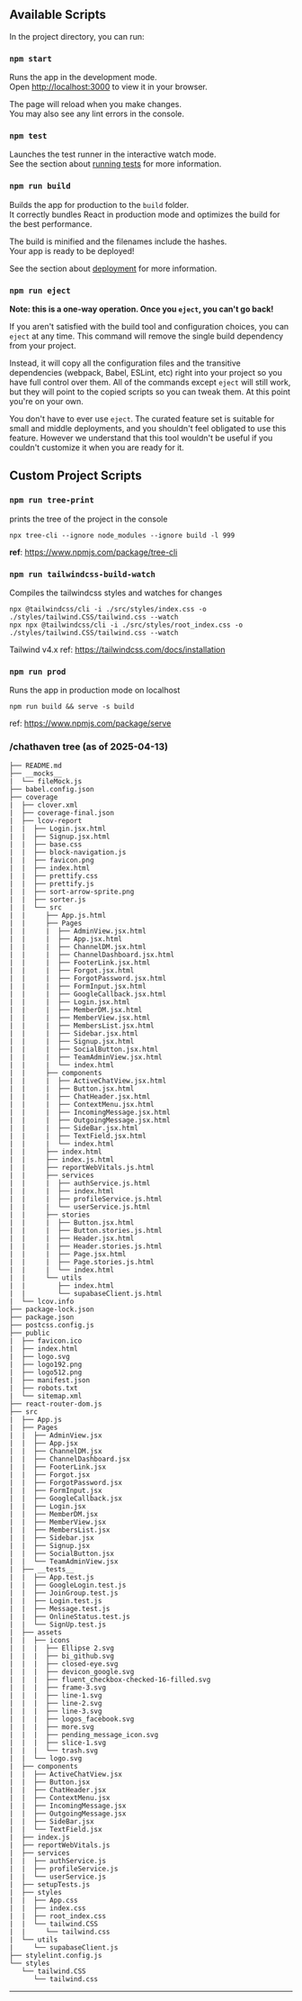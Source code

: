 ## Available Scripts

In the project directory, you can run:
### `npm start`

Runs the app in the development mode.\
Open [http://localhost:3000](http://localhost:3000) to view it in your browser.

The page will reload when you make changes.\
You may also see any lint errors in the console.

### `npm test`

Launches the test runner in the interactive watch mode.\
See the section about [running tests](https://facebook.github.io/create-react-app/docs/running-tests) for more information.

### `npm run build`

Builds the app for production to the `build` folder.\
It correctly bundles React in production mode and optimizes the build for the best performance.

The build is minified and the filenames include the hashes.\
Your app is ready to be deployed!

See the section about [deployment](https://facebook.github.io/create-react-app/docs/deployment) for more information.

### `npm run eject`

**Note: this is a one-way operation. Once you `eject`, you can't go back!**

If you aren't satisfied with the build tool and configuration choices, you can `eject` at any time. This command will remove the single build dependency from your project.

Instead, it will copy all the configuration files and the transitive dependencies (webpack, Babel, ESLint, etc) right into your project so you have full control over them. All of the commands except `eject` will still work, but they will point to the copied scripts so you can tweak them. At this point you're on your own.

You don't have to ever use `eject`. The curated feature set is suitable for small and middle deployments, and you shouldn't feel obligated to use this feature. However we understand that this tool wouldn't be useful if you couldn't customize it when you are ready for it.

## Custom Project Scripts
### `npm run tree-print`
prints the tree of the project in the console
```
npx tree-cli --ignore node_modules --ignore build -l 999
```
**ref**: https://www.npmjs.com/package/tree-cli 

### `npm run tailwindcss-build-watch`
Compiles the tailwindcss styles and watches for changes
```
npx @tailwindcss/cli -i ./src/styles/index.css -o ./styles/tailwind.CSS/tailwind.css --watch
npx npx @tailwindcss/cli -i ./src/styles/root_index.css -o ./styles/tailwind.CSS/tailwind.css --watch

```
Tailwind v4.x ref: https://tailwindcss.com/docs/installation 

### `npm run prod`
Runs the app in production mode on localhost 
```
npm run build && serve -s build
```
ref: https://www.npmjs.com/package/serve

### /chathaven tree (as of 2025-04-13)
```
├── README.md
├── __mocks__
|  └── fileMock.js
├── babel.config.json
├── coverage
|  ├── clover.xml
|  ├── coverage-final.json
|  ├── lcov-report
|  |  ├── Login.jsx.html
|  |  ├── Signup.jsx.html
|  |  ├── base.css
|  |  ├── block-navigation.js
|  |  ├── favicon.png
|  |  ├── index.html
|  |  ├── prettify.css
|  |  ├── prettify.js
|  |  ├── sort-arrow-sprite.png
|  |  ├── sorter.js
|  |  └── src
|  |     ├── App.js.html
|  |     ├── Pages
|  |     |  ├── AdminView.jsx.html
|  |     |  ├── App.jsx.html
|  |     |  ├── ChannelDM.jsx.html
|  |     |  ├── ChannelDashboard.jsx.html
|  |     |  ├── FooterLink.jsx.html
|  |     |  ├── Forgot.jsx.html
|  |     |  ├── ForgotPassword.jsx.html
|  |     |  ├── FormInput.jsx.html
|  |     |  ├── GoogleCallback.jsx.html
|  |     |  ├── Login.jsx.html
|  |     |  ├── MemberDM.jsx.html
|  |     |  ├── MemberView.jsx.html
|  |     |  ├── MembersList.jsx.html
|  |     |  ├── Sidebar.jsx.html
|  |     |  ├── Signup.jsx.html
|  |     |  ├── SocialButton.jsx.html
|  |     |  ├── TeamAdminView.jsx.html
|  |     |  └── index.html
|  |     ├── components
|  |     |  ├── ActiveChatView.jsx.html
|  |     |  ├── Button.jsx.html
|  |     |  ├── ChatHeader.jsx.html
|  |     |  ├── ContextMenu.jsx.html
|  |     |  ├── IncomingMessage.jsx.html
|  |     |  ├── OutgoingMessage.jsx.html
|  |     |  ├── SideBar.jsx.html
|  |     |  ├── TextField.jsx.html
|  |     |  └── index.html
|  |     ├── index.html
|  |     ├── index.js.html
|  |     ├── reportWebVitals.js.html
|  |     ├── services
|  |     |  ├── authService.js.html
|  |     |  ├── index.html
|  |     |  ├── profileService.js.html
|  |     |  └── userService.js.html
|  |     ├── stories
|  |     |  ├── Button.jsx.html
|  |     |  ├── Button.stories.js.html
|  |     |  ├── Header.jsx.html
|  |     |  ├── Header.stories.js.html
|  |     |  ├── Page.jsx.html
|  |     |  ├── Page.stories.js.html
|  |     |  └── index.html
|  |     └── utils
|  |        ├── index.html
|  |        └── supabaseClient.js.html
|  └── lcov.info
├── package-lock.json
├── package.json
├── postcss.config.js
├── public
|  ├── favicon.ico
|  ├── index.html
|  ├── logo.svg
|  ├── logo192.png
|  ├── logo512.png
|  ├── manifest.json
|  ├── robots.txt
|  └── sitemap.xml
├── react-router-dom.js
├── src
|  ├── App.js
|  ├── Pages
|  |  ├── AdminView.jsx
|  |  ├── App.jsx
|  |  ├── ChannelDM.jsx
|  |  ├── ChannelDashboard.jsx
|  |  ├── FooterLink.jsx
|  |  ├── Forgot.jsx
|  |  ├── ForgotPassword.jsx
|  |  ├── FormInput.jsx
|  |  ├── GoogleCallback.jsx
|  |  ├── Login.jsx
|  |  ├── MemberDM.jsx
|  |  ├── MemberView.jsx
|  |  ├── MembersList.jsx
|  |  ├── Sidebar.jsx
|  |  ├── Signup.jsx
|  |  ├── SocialButton.jsx
|  |  └── TeamAdminView.jsx
|  ├── __tests__
|  |  ├── App.test.js
|  |  ├── GoogleLogin.test.js
|  |  ├── JoinGroup.test.js
|  |  ├── Login.test.js
|  |  ├── Message.test.js
|  |  ├── OnlineStatus.test.js
|  |  └── SignUp.test.js
|  ├── assets
|  |  ├── icons
|  |  |  ├── Ellipse 2.svg
|  |  |  ├── bi_github.svg
|  |  |  ├── closed-eye.svg
|  |  |  ├── devicon_google.svg
|  |  |  ├── fluent_checkbox-checked-16-filled.svg
|  |  |  ├── frame-3.svg
|  |  |  ├── line-1.svg
|  |  |  ├── line-2.svg
|  |  |  ├── line-3.svg
|  |  |  ├── logos_facebook.svg
|  |  |  ├── more.svg
|  |  |  ├── pending_message_icon.svg
|  |  |  ├── slice-1.svg
|  |  |  └── trash.svg
|  |  └── logo.svg
|  ├── components
|  |  ├── ActiveChatView.jsx
|  |  ├── Button.jsx
|  |  ├── ChatHeader.jsx
|  |  ├── ContextMenu.jsx
|  |  ├── IncomingMessage.jsx
|  |  ├── OutgoingMessage.jsx
|  |  ├── SideBar.jsx
|  |  └── TextField.jsx
|  ├── index.js
|  ├── reportWebVitals.js
|  ├── services
|  |  ├── authService.js
|  |  ├── profileService.js
|  |  └── userService.js
|  ├── setupTests.js
|  ├── styles
|  |  ├── App.css
|  |  ├── index.css
|  |  ├── root_index.css
|  |  └── tailwind.CSS
|  |     └── tailwind.css
|  └── utils
|     └── supabaseClient.js
├── stylelint.config.js
└── styles
   └── tailwind.CSS
      └── tailwind.css

```
___ 

